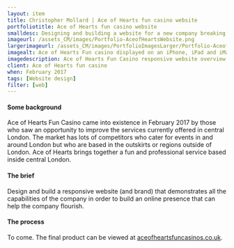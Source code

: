 ```yaml
---
layout: item
title: Christopher Mollard | Ace of Hearts fun casino website
portfoliotitle: Ace of Hearts fun casino website
smalldesc: Designing and building a website for a new company breaking into the recreational casino business
imageurl: /assets_CM/images/Portfolio-AceofHeartsWebsite.png
largerimageurl: /assets_CM/images/PortfolioImagesLarger/Portfolio-AceofHeartsWebsite.png
imagealt: Ace of Hearts Fun casino displayed on an iPhone, iPad and iMac
imagedescription: Ace of Hearts Fun Casino responsive website overview
client: Ace of Hearts fun casino
when: February 2017
tags: [Website design]
filter: [web]
---
```

<h4>Some background</h4>
<p>
Ace of Hearts Fun Casino came into existence in February 2017 by those who saw an opportunity to improve the services currently offered in central London. The market has lots of competitors who cater for events in and around London but who are based in the outskirts or regions outside of London. Ace of Hearts brings together a fun and professional service based inside central London.
</p>

<h4>The brief</h4>

<p>
Design and build a responsive website (and brand) that demonstrates all the capabilities of the company in order to build an online presence that can help the company flourish.
</p>
<h4>The process</h4>
<p>

To come. The final product can be viewed at <a href="http://www.aceofheartsfuncasinos.co.uk/" target="_blank">aceofheartsfuncasinos.co.uk</a>.
</p>